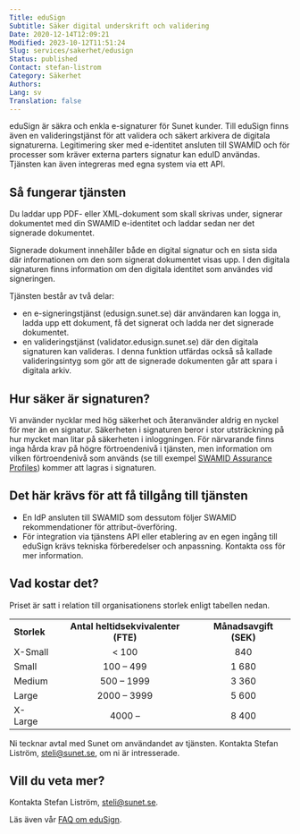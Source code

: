 ```yaml
---
Title: eduSign
Subtitle: Säker digital underskrift och validering
Date: 2020-12-14T12:09:21
Modified: 2023-10-12T11:51:24
Slug: services/sakerhet/edusign
Status: published
Contact: stefan-listrom
Category: Säkerhet
Authors: 
Lang: sv
Translation: false
---
```


eduSign är säkra och enkla e-signaturer för Sunet kunder. Till eduSign finns även en valideringstjänst för att validera och säkert arkivera de digitala signaturerna. Legitimering sker med e-identitet ansluten till SWAMID och för processer som kräver externa parters signatur kan eduID användas. Tjänsten kan även integreras med egna system via ett API.


Så fungerar tjänsten
--------------------


Du laddar upp PDF- eller XML-dokument som skall skrivas under, signerar dokumentet med din SWAMID e-identitet och laddar sedan ner det signerade dokumentet.


Signerade dokument innehåller både en digital signatur och en sista sida där informationen om den som signerat dokumentet visas upp. I den digitala signaturen finns information om den digitala identitet som användes vid signeringen.


Tjänsten består av två delar:


* en e-signeringstjänst (edusign.sunet.se) där användaren kan logga in, ladda upp ett dokument, få det signerat och ladda ner det signerade dokumentet.
* en valideringstjänst (validator.edusign.sunet.se) där den digitala signaturen kan valideras. I denna funktion utfärdas också så kallade valideringsintyg som gör att de signerade dokumenten går att spara i digitala arkiv.


Hur säker är signaturen?
------------------------


Vi använder nycklar med hög säkerhet och återanvänder aldrig en nyckel för mer än en signatur. Säkerheten i signaturen beror i stor utsträckning på hur mycket man litar på säkerheten i inloggningen. För närvarande finns inga hårda krav på högre förtroendenivå i tjänsten, men information om vilken förtroendenivå som används (se till exempel [SWAMID Assurance Profiles](https://wiki.sunet.se/display/SWAMID/SWAMIDs+Assurance+Profiles)) kommer att lagras i signaturen.


Det här krävs för att få tillgång till tjänsten
-----------------------------------------------


* En IdP ansluten till SWAMID som dessutom följer SWAMID rekommendationer för attribut-överföring.
* För integration via tjänstens API eller etablering av en egen ingång till eduSign krävs tekniska förberedelser och anpassning. Kontakta oss för mer information.


Vad kostar det?
---------------


Priset är satt i relation till organisationens storlek enligt tabellen nedan.




|             |                                     |                        |
| ----------- |:-----------------------------------:|:----------------------:|
| **Storlek** | **Antal heltidsekvivalenter (FTE)** | **Månadsavgift (SEK)** |
| X-Small     |                < 100                |          840           |
| Small       |              100 – 499              |         1 680          |
| Medium      |             500 – 1999              |         3 360          |
| Large       |             2000 – 3999             |         5 600          |
| X-Large     |               4000 –                |         8 400          |


Ni tecknar avtal med Sunet om användandet av tjänsten. Kontakta Stefan Liström, [steli@sunet.se](mailto:steli@sunet.se), om ni är intresserade.


Vill du veta mer?
-----------------


Kontakta Stefan Liström, [steli@sunet.se](mailto:steli@sunet.se).


Läs även vår [FAQ om eduSign](https://wiki.sunet.se/display/EDUSIGN/FAQ).


